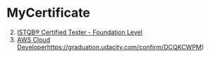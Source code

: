 # MyCertificate
2. [ISTQB® Certified Tester - Foundation Level](https://skillshub.isqi.org/e268f9ae-2dd5-40be-9ff0-caa4c64798a6#gs.3rw7me)
1. [AWS Cloud Developer](https://graduation.udacity.com/confirm/DCQKCWPM)https://graduation.udacity.com/confirm/DCQKCWPM)
